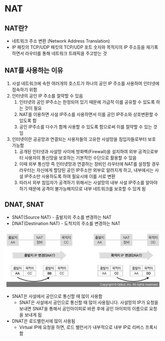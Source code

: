 # NAT

## NAT란?

- 네트워크 주소 변환 (Network Address Translation)
- IP 패킷의 TCP/UDP 패킷의 TCP/UDP 포트 숫자와 목적지의 IP 주소등을 재기록 하면서 라우터를 통해 네트워크 트래픽을 주고받는 것

## NAT를 사용하는 이유

1. 사설 네트워크에 속한 여러개의 호스트가 하나의 공인 IP 주소를 사용하여 인터넷에 접속하기 위함
2. 인터넷의 공인 IP 주소를 절약할 수 있음
    1. 인터넷의 공인 IP주소는 한정되어 있기 때문에 가급적 이를 공유할 수 있도록 하는 것이 필요
    2. NAT를 이용하면 사설 IP주소를 사용하면서 이를 공인 IP주소와 상호변환할 수 있도록 함
    3. 공인 IP주소를 다수가 함께 사용할 수 있도록 함으로써 이를 절약할 수 있는 것임
3. 인터넷이란 공공망과 연결되는 사용자들의 고유한 사설망을 침입자들로부터 보호 가능함
    1.  공개된 인터넷과 사설망 사이에 방화벽(Firewall)을 설치하여 외부 공격으로부터 사용자의 통신망을 보호하는 기본적인 수단으로 활용할 수 있음
    2. 이때 외부 통신망 즉 인터넷망과 연결하는 장비인 라우터에 NAT를 설정할 경우 라우터는 자신에게 할당된 공인 IP주소만 외부로 알려지게 하고, 내부에서는 사설 IP주소만 사용하도록 하여 필요시에 이를 서로 변환
    3. 따라서 외부 침입자가 공격하기 위해서는 사설망의 내부 사설 IP주소를 알아야 하기 때문에 공격이 불가능해지므로 내부 네트워크를 보호할 수 있게 됨

## DNAT, SNAT

- SNAT(Source NAT) - 출발지의 주소를 변경하는 NAT
- DNAT(Destination NAT) - 도착지의 주소를 변경하는 NAT

<img src="./image/nat1.png" alt="Alt123" width="600">

- SNAT은 사설에서 공인으로 통신할 때 많이 사용함
    - SNAT은 사설에서 공인으로 통신할 때 많이 사용됩니다. 사설망의 IP가 요청을 보내면 SNAT을 통해서 공인아이피로 바뀐 후에 공인 아이피의 이름으로 요청을 보내게 됩
- DNAT은 로드밸런서에 많이 사용됨
    - Virtual IP에 요청을 하면, 로드 밸런서가 내부적으로 내부 IP로 리버스 프록시함